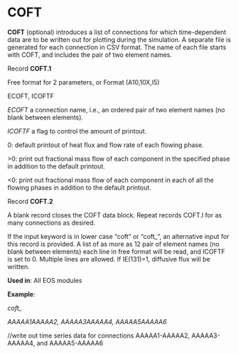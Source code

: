 # COFT

**COFT**               (optional) introduces a list of connections for which time-dependent data are to be written out for plotting during the simulation. A separate file is generated for each connection in CSV format. The name of each file starts with COFT, and includes the pair of two element names.

&#x20;Record **COFT.1**

&#x20;                       Free format for 2 parameters, or Format (A10,10X,I5)

&#x20;                       ECOFT, ICOFTF                                            &#x20;

_ECOFT_            a connection name, i.e., an ordered pair of two element names (no blank between elements).

_ICOFTF_          a flag to control the amount of printout.

&#x20;         0:       default printout of heat flux and flow rate of each flowing phase.

&#x20;       \>0:       print out fractional mass flow of each component in the specified phase in addition to the default printout.

&#x20;       <0:       print out fractional mass flow of each component in each of all the flowing phases in addition to the default printout.

Record **COFT.2**

A blank record closes the COFT data block. Repeat records COFT.l for as many connections as desired.

If the input keyword is in lower case “coft” or “coft\_”, an alternative input for this record is provided. A list of as more as 12 pair of element names (no blank between elements) each line in free format will be read, and ICOFTF is set to 0. Multiple lines are allowed. If IE(131)=1, diffusive flux will be written.&#x20;

**Used in**: All EOS modules

**Example**:

_coft\__

_AAAAA1AAAAA2, AAAAA3AAAAA4, AAAAA5AAAAA6_

//write out time series data for connections AAAAA1-AAAAA2, AAAAA3-AAAAA4, and AAAAA5-AAAAA6                                   &#x20;
